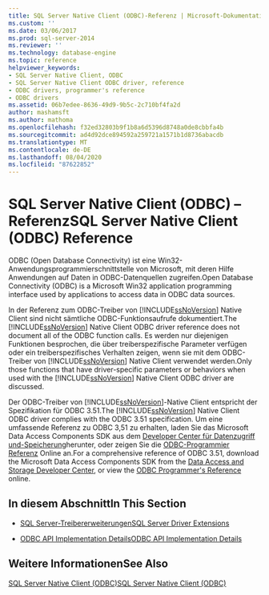 ```yaml
---
title: SQL Server Native Client (ODBC)-Referenz | Microsoft-Dokumentation
ms.custom: ''
ms.date: 03/06/2017
ms.prod: sql-server-2014
ms.reviewer: ''
ms.technology: database-engine
ms.topic: reference
helpviewer_keywords:
- SQL Server Native Client, ODBC
- SQL Server Native Client ODBC driver, reference
- ODBC drivers, programmer's reference
- ODBC drivers
ms.assetid: 06b7edee-8636-49d9-9b5c-2c710bf4fa2d
author: mashamsft
ms.author: mathoma
ms.openlocfilehash: f32ed32803b9f1b8a6d5396d8748a0de8cbbfa4b
ms.sourcegitcommit: ad4d92dce894592a259721a1571b1d8736abacdb
ms.translationtype: MT
ms.contentlocale: de-DE
ms.lasthandoff: 08/04/2020
ms.locfileid: "87622852"
---
```

# <a name="sql-server-native-client-odbc-reference"></a><span data-ttu-id="a43b3-102">SQL Server Native Client (ODBC) – Referenz</span><span class="sxs-lookup"><span data-stu-id="a43b3-102">SQL Server Native Client (ODBC) Reference</span></span>
  <span data-ttu-id="a43b3-103">ODBC (Open Database Connectivity) ist eine Win32-Anwendungsprogrammierschnittstelle von Microsoft, mit deren Hilfe Anwendungen auf Daten in ODBC-Datenquellen zugreifen.</span><span class="sxs-lookup"><span data-stu-id="a43b3-103">Open Database Connectivity (ODBC) is a Microsoft Win32 application programming interface used by applications to access data in ODBC data sources.</span></span>  
  
 <span data-ttu-id="a43b3-104">In der Referenz zum ODBC-Treiber von [!INCLUDE[ssNoVersion](../../includes/ssnoversion-md.md)] Native Client sind nicht sämtliche ODBC-Funktionsaufrufe dokumentiert.</span><span class="sxs-lookup"><span data-stu-id="a43b3-104">The [!INCLUDE[ssNoVersion](../../includes/ssnoversion-md.md)] Native Client ODBC driver reference does not document all of the ODBC function calls.</span></span> <span data-ttu-id="a43b3-105">Es werden nur diejenigen Funktionen besprochen, die über treiberspezifische Parameter verfügen oder ein treiberspezifisches Verhalten zeigen, wenn sie mit dem ODBC-Treiber von [!INCLUDE[ssNoVersion](../../includes/ssnoversion-md.md)] Native Client verwendet werden.</span><span class="sxs-lookup"><span data-stu-id="a43b3-105">Only those functions that have driver-specific parameters or behaviors when used with the [!INCLUDE[ssNoVersion](../../includes/ssnoversion-md.md)] Native Client ODBC driver are discussed.</span></span>  
  
 <span data-ttu-id="a43b3-106">Der ODBC-Treiber von [!INCLUDE[ssNoVersion](../../includes/ssnoversion-md.md)]-Native Client entspricht der Spezifikation für ODBC 3.51.</span><span class="sxs-lookup"><span data-stu-id="a43b3-106">The [!INCLUDE[ssNoVersion](../../includes/ssnoversion-md.md)] Native Client ODBC driver complies with the ODBC 3.51 specification.</span></span> <span data-ttu-id="a43b3-107">Um eine umfassende Referenz zu ODBC 3,51 zu erhalten, laden Sie das Microsoft Data Access Components SDK aus dem [Developer Center für Datenzugriff und-Speicherung](https://go.microsoft.com/fwlink?linkid=4173)herunter, oder zeigen Sie die [ODBC-Programmier Referenz](https://go.microsoft.com/fwlink/?LinkId=45250) Online an.</span><span class="sxs-lookup"><span data-stu-id="a43b3-107">For a comprehensive reference of ODBC 3.51, download the Microsoft Data Access Components SDK from the [Data Access and Storage Developer Center](https://go.microsoft.com/fwlink?linkid=4173), or view the [ODBC Programmer's Reference](https://go.microsoft.com/fwlink/?LinkId=45250) online.</span></span>  
  
## <a name="in-this-section"></a><span data-ttu-id="a43b3-108">In diesem Abschnitt</span><span class="sxs-lookup"><span data-stu-id="a43b3-108">In This Section</span></span>  
  
-   [<span data-ttu-id="a43b3-109">SQL Server-Treibererweiterungen</span><span class="sxs-lookup"><span data-stu-id="a43b3-109">SQL Server Driver Extensions</span></span>](../../../2014/database-engine/dev-guide/sql-server-driver-extensions.md)  
  
-   [<span data-ttu-id="a43b3-110">ODBC API Implementation Details</span><span class="sxs-lookup"><span data-stu-id="a43b3-110">ODBC API Implementation Details</span></span>](../../relational-databases/native-client-odbc-api/odbc-api-implementation-details.md)  
  
## <a name="see-also"></a><span data-ttu-id="a43b3-111">Weitere Informationen</span><span class="sxs-lookup"><span data-stu-id="a43b3-111">See Also</span></span>  
 [<span data-ttu-id="a43b3-112">SQL Server Native Client &#40;ODBC&#41;</span><span class="sxs-lookup"><span data-stu-id="a43b3-112">SQL Server Native Client &#40;ODBC&#41;</span></span>](../../relational-databases/native-client/odbc/sql-server-native-client-odbc.md)  
  
  
